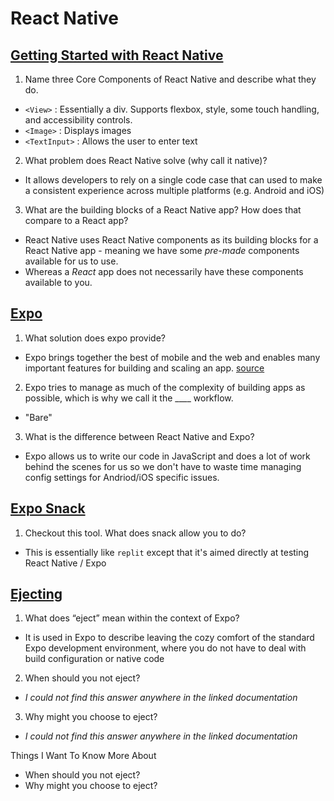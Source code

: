 # React Native

## [Getting Started with React Native](https://facebook.github.io/react-native/docs/getting-started)

1. Name three Core Components of React Native and describe what they do.
- `<View>` : Essentially a div. Supports  flexbox, style, some touch handling, and accessibility controls.
- `<Image>` : Displays images
- `<TextInput>` : Allows the user to enter text

2. What problem does React Native solve (why call it native)?
- It allows developers to rely on a single code case that can used to make a consistent experience across multiple platforms (e.g. Android and iOS)

3. What are the building blocks of a React Native app? How does that compare to a React app?
- React Native uses React Native components as its building blocks for a React Native app - meaning we have some *pre-made* components available for us to use.
- Whereas a *React* app does not necessarily have these components available to you.

## [Expo](https://expo.io/)

1. What solution does expo provide?
- Expo brings together the best of mobile and the web and enables many important features for building and scaling an app. [source](https://docs.expo.dev/core-concepts/)

2. Expo tries to manage as much of the complexity of building apps as possible, which is why we call it the ____ workflow.
- "Bare"

3. What is the difference between React Native and Expo?
- Expo allows us to write our code in JavaScript and does a lot of work behind the scenes for us so we don't have to waste time managing config settings for Andriod/iOS specific issues.

## [Expo Snack](https://snack.expo.io/)

1. Checkout this tool. What does snack allow you to do?
- This is essentially like `replit` except that it's aimed directly at testing React Native / Expo

## [Ejecting](https://docs.expo.io/versions/latest/expokit/eject)

1. What does “eject” mean within the context of Expo?
- It is used in Expo to describe leaving the cozy comfort of the standard Expo development environment, where you do not have to deal with build configuration or native code

2. When should you not eject?
- *I could not find this answer anywhere in the linked documentation*

3. Why might you choose to eject?
- *I could not find this answer anywhere in the linked documentation*

Things I Want To Know More About
- When should you not eject?
- Why might you choose to eject?